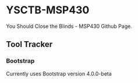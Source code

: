 # YSCTB-MSP430
You Should Close the Blinds - MSP430 Github Page.

## Tool Tracker

### Bootstrap
Currently uses Bootstrap version 4.0.0-beta
